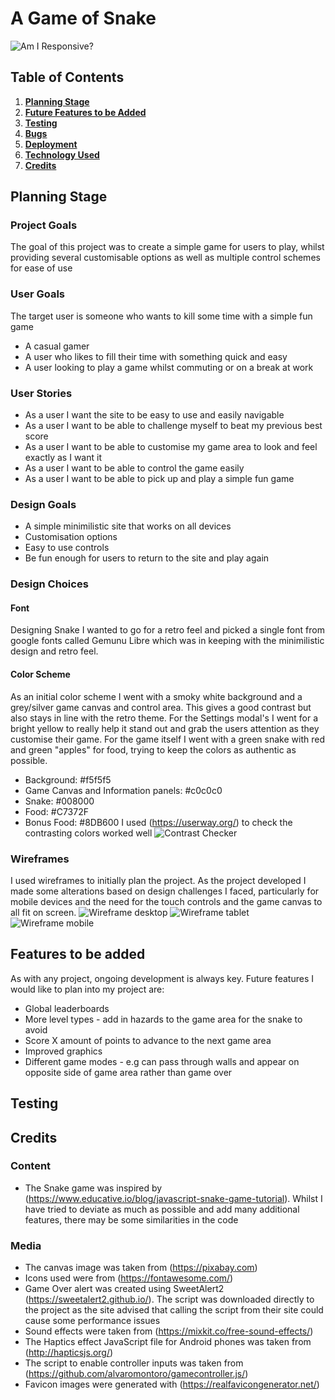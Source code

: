 # **A Game of Snake**
![Am I Responsive?](docs/read-me/am-i-responsive.png) 

## Table of Contents
1. [**Planning Stage**](#planning-stage)
1. [**Future Features to be Added**](#future-features-to-be-added)
1. [**Testing**](#testing)
1. [**Bugs**](#bugs)
1. [**Deployment**](#deployment)
1. [**Technology Used**](#technology-used)
1. [**Credits**](#credits)

## Planning Stage

### Project Goals
The goal of this project was to create a simple game for users to play, whilst providing several customisable options as well as multiple control schemes for ease of use

### User Goals
The target user is someone who wants to kill some time with a simple fun game
 * A casual gamer
 * A user who likes to fill their time with something quick and easy
 * A user looking to play a game whilst commuting or on a break at work

 ### User Stories
 * As a user I want the site to be easy to use and easily navigable
 * As a user I want to be able to challenge myself to beat my previous best score
 * As a user I want to be able to customise my game area to look and feel exactly as I want it
 * As a user I want to be able to control the game easily
 * As a user I want to be able to pick up and play a simple fun game

 ### Design Goals
 * A simple minimilistic site that works on all devices
 * Customisation options
 * Easy to use controls
 * Be fun enough for users to return to the site and play again

### Design Choices
 
 #### Font
 Designing Snake I wanted to go for a retro feel and picked a single font from google fonts called Gemunu Libre which was in keeping with the minimilistic design and retro feel.

 #### Color Scheme
 As an initial color scheme I went with a smoky white background and a grey/silver game canvas and control area. This gives a good contrast but also stays in line with the retro theme. 
 For the Settings modal's I went for a bright yellow to really help it stand out and grab the users attention as they customise their game. 
 For the game itself I went with a green snake with red and green "apples" for food, trying to keep the colors as authentic as possible.
 * Background: #f5f5f5
 * Game Canvas and Information panels: #c0c0c0
 * Snake: #008000
 * Food: #C7372F
 * Bonus Food: #8DB600
 I used (https://userway.org/) to check the contrasting colors worked well
 ![Contrast Checker](docs/read-me/contrast-checker.png) 

### Wireframes
I used wireframes to initially plan the project. As the project developed I made some alterations based on design challenges I faced, particularly for mobile devices and the need for the touch controls and the
game canvas to all fit on screen. 
![Wireframe desktop](docs/wireframes/snake-desktop.png)
![Wireframe tablet](docs/wireframes/snake-tablet.png)
![Wireframe mobile](docs/wireframes/snake-mobile.png)

## Features to be added
As with any project, ongoing development is always key. Future features I would like to plan into my project are: 
 * Global leaderboards
 * More level types - add in hazards to the game area for the snake to avoid
 * Score X amount of points to advance to the next game area
 * Improved graphics
 * Different game modes - e.g can pass through walls and appear on opposite side of game area rather than game over

 ## Testing
 




## Credits

### Content
* The Snake game was inspired by (https://www.educative.io/blog/javascript-snake-game-tutorial). 
Whilst I have tried to deviate as much as possible and add many additional features, there may be some similarities in the code


### Media
* The canvas image was taken from (https://pixabay.com)
* Icons used were from (https://fontawesome.com/)
* Game Over alert was created using SweetAlert2 (https://sweetalert2.github.io/). The script was downloaded directly to the project as the site advised that calling the script from their site could cause some performance issues
* Sound effects were taken from (https://mixkit.co/free-sound-effects/)
* The Haptics effect JavaScript file for Android phones was taken from (http://hapticsjs.org/)
* The script to enable controller inputs was taken from (https://github.com/alvaromontoro/gamecontroller.js/)
* Favicon images were generated with (https://realfavicongenerator.net/)